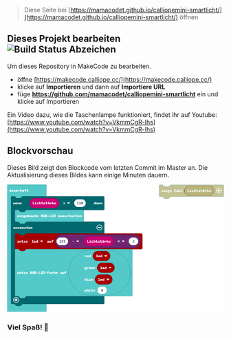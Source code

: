 
> Diese Seite bei [https://mamacodet.github.io/calliopemini-smartlicht/](https://mamacodet.github.io/calliopemini-smartlicht/) öffnen

## Dieses Projekt bearbeiten ![Build Status Abzeichen](https://github.com/mamacodet/calliopemini-smartlicht/workflows/MakeCode/badge.svg)

Um dieses Repository in MakeCode zu bearbeiten.

* öffne [https://makecode.calliope.cc/](https://makecode.calliope.cc/)
* klicke auf **Importieren** und dann auf **Importiere URL**
* füge **https://github.com/mamacodet/calliopemini-smartlicht** ein und klicke auf Importieren

Ein Video dazu, wie die Taschenlampe funktioniert, findet ihr auf Youtube: [https://www.youtube.com/watch?v=VkmmCgR-lhs](https://www.youtube.com/watch?v=VkmmCgR-lhs)

## Blockvorschau

Dieses Bild zeigt den Blockcode vom letzten Commit im Master an.
Die Aktualisierung dieses Bildes kann einige Minuten dauern.

![Eine gerenderte Ansicht der Blöcke](https://github.com/mamacodet/calliopemini-smartlicht/raw/master/.github/makecode/blocks.png)

### Viel Spaß! 🙂
